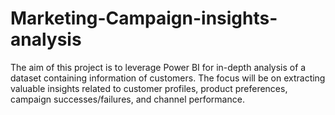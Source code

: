 # Marketing-Campaign-insights-analysis
The aim of this project is to leverage Power BI for in-depth analysis of a dataset containing information of customers. The focus will be on extracting valuable insights related to customer profiles, product preferences, campaign successes/failures, and channel performance.
